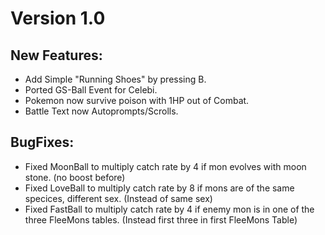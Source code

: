 # Version 1.0
## New Features:
* Add Simple "Running Shoes" by pressing B.
* Ported GS-Ball Event for Celebi.
* Pokemon now survive poison with 1HP out of Combat.
* Battle Text now Autoprompts/Scrolls.
## BugFixes:
* Fixed MoonBall to multiply catch rate by 4 if mon evolves with moon stone. (no boost before)
* Fixed LoveBall to multiply catch rate by 8 if mons are of the same specices, different sex. (Instead of same sex)
* Fixed FastBall to multiply catch rate by 4 if enemy mon is in one of the three FleeMons tables. (Instead first three in first FleeMons Table)
